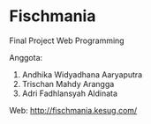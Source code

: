 # Fischmania
Final Project Web Programming

Anggota: 
1. Andhika Widyadhana Aaryaputra
2. Trischan Mahdy Arangga
3. Adri Fadhlansyah Aldinata

Web:
http://fischmania.kesug.com/
